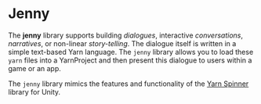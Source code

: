 # Jenny

The **jenny** library supports building *dialogues*, interactive *conversations*, *narratives*,
or non-linear *story-telling*. The dialogue itself is written in a simple text-based Yarn language.
The `jenny` library allows you to load these `yarn` files into a YarnProject and then present this
dialogue to users within a game or an app.

The `jenny` library mimics the features and functionality of the [Yarn Spinner] library for Unity.


[Yarn Spinner]: https://docs.yarnspinner.dev/
